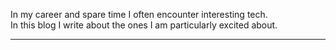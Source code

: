In my career and spare time I often encounter interesting tech.  
In this blog I write about the ones I am particularly excited about.

---